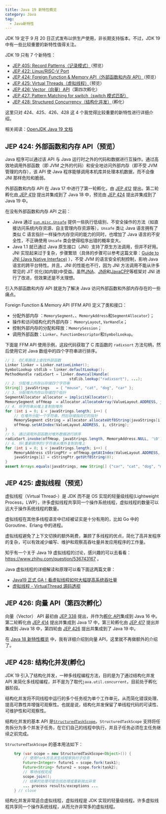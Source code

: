 ```yaml
---
title: Java 19 新特性概览
category: Java
tag:
  - Java新特性
---
```


JDK 19 定于 9 月 20 日正式发布以供生产使用，非长期支持版本。不过，JDK 19 中有一些比较重要的新特性值得关注。

JDK 19 只有 7 个新特性：

- [JEP 405: Record Patterns（记录模式）](https://openjdk.org/jeps/405)（预览）
- [JEP 422: Linux/RISC-V Port](https://openjdk.org/jeps/422)
- [JEP 424: Foreign Function & Memory API（外部函数和内存 API）](https://openjdk.org/jeps/424)（预览）
- [JEP 425: Virtual Threads（虚拟线程）](https://openjdk.org/jeps/425)（预览）
- [JEP 426: Vector（向量）API](https://openjdk.java.net/jeps/426)（第四次孵化）
- [JEP 427: Pattern Matching for switch（switch 模式匹配）](https://openjdk.java.net/jeps/427)
- [JEP 428: Structured Concurrency（结构化并发）](https://openjdk.org/jeps/428)（孵化）

这里只对 424、425、426、428 这 4 个我觉得比较重要的新特性进行详细介绍。

相关阅读：[OpenJDK Java 19 文档](https://openjdk.org/projects/jdk/19/)

## JEP 424: 外部函数和内存 API（预览）

Java 程序可以通过该 API 与 Java 运行时之外的代码和数据进行互操作。通过高效地调用外部函数（即 JVM 之外的代码）和安全地访问外部内存（即不受 JVM 管理的内存），该 API 使 Java 程序能够调用本机库并处理本机数据，而不会像 JNI 那样危险和脆弱。

外部函数和内存 API 在 Java 17 中进行了第一轮孵化，由 [JEP 412](https://openjdk.java.net/jeps/412) 提出。第二轮孵化由[ JEP 419](https://openjdk.org/jeps/419) 提出并集成到了 Java 18 中，预览由 [JEP 424](https://openjdk.org/jeps/424) 提出并集成到了 Java 19 中。

在没有外部函数和内存 API 之前：

- Java 通过 [`sun.misc.Unsafe`](https://hg.openjdk.java.net/jdk/jdk/file/tip/src/jdk.unsupported/share/classes/sun/misc/Unsafe.java) 提供一些执行低级别、不安全操作的方法（如直接访问系统内存资源、自主管理内存资源等），`Unsafe` 类让 Java 语言拥有了类似 C 语言指针一样操作内存空间的能力的同时，也增加了 Java 语言的不安全性，不正确使用 `Unsafe` 类会使得程序出错的概率变大。
- Java 1.1 就已通过 Java 原生接口（JNI）支持了原生方法调用，但并不好用。JNI 实现起来过于复杂，步骤繁琐（具体的步骤可以参考这篇文章：[Guide to JNI (Java Native Interface)](https://www.baeldung.com/jni) ），不受 JVM 的语言安全机制控制，影响 Java 语言的跨平台特性。并且，JNI 的性能也不行，因为 JNI 方法调用不能从许多常见的 JIT 优化(如内联)中受益。虽然[JNA](https://github.com/java-native-access/jna)、[JNR](https://github.com/jnr/jnr-ffi)和[JavaCPP](https://github.com/bytedeco/javacpp)等框架对 JNI 进行了改进，但效果还是不太理想。

引入外部函数和内存 API 就是为了解决 Java 访问外部函数和外部内存存在的一些痛点。

Foreign Function & Memory API (FFM API) 定义了类和接口：

- 分配外部内存 ：`MemorySegment`、、`MemoryAddress`和`SegmentAllocator`）；
- 操作和访问结构化的外部内存： `MemoryLayout`, `VarHandle`；
- 控制外部内存的分配和释放：`MemorySession`；
- 调用外部函数：`Linker`、`FunctionDescriptor`和`SymbolLookup`。

下面是 FFM API 使用示例，这段代码获取了 C 库函数的 `radixsort` 方法句柄，然后使用它对 Java 数组中的四个字符串进行排序。

```java
// 1. 在C库路径上查找外部函数
Linker linker = Linker.nativeLinker();
SymbolLookup stdlib = linker.defaultLookup();
MethodHandle radixSort = linker.downcallHandle(
                             stdlib.lookup("radixsort"), ...);
// 2. 分配堆上内存以存储四个字符串
String[] javaStrings   = { "mouse", "cat", "dog", "car" };
// 3. 分配堆外内存以存储四个指针
SegmentAllocator allocator = implicitAllocator();
MemorySegment offHeap  = allocator.allocateArray(ValueLayout.ADDRESS, javaStrings.length);
// 4. 将字符串从堆上复制到堆外
for (int i = 0; i < javaStrings.length; i++) {
    // 在堆外分配一个字符串，然后存储指向它的指针
    MemorySegment cString = allocator.allocateUtf8String(javaStrings[i]);
    offHeap.setAtIndex(ValueLayout.ADDRESS, i, cString);
}
// 5. 通过调用外部函数对堆外数据进行排序
radixSort.invoke(offHeap, javaStrings.length, MemoryAddress.NULL, '\0');
// 6. 将(重新排序的)字符串从堆外复制到堆上
for (int i = 0; i < javaStrings.length; i++) {
    MemoryAddress cStringPtr = offHeap.getAtIndex(ValueLayout.ADDRESS, i);
    javaStrings[i] = cStringPtr.getUtf8String(0);
}
assert Arrays.equals(javaStrings, new String[] {"car", "cat", "dog", "mouse"});  // true
```

## JEP 425: 虚拟线程（预览）

虚拟线程（Virtual Thread-）是 JDK 而不是 OS 实现的轻量级线程(Lightweight Process，LWP），许多虚拟线程共享同一个操作系统线程，虚拟线程的数量可以远大于操作系统线程的数量。

虚拟线程在其他多线程语言中已经被证实是十分有用的，比如 Go 中的 Goroutine、Erlang 中的进程。

虚拟线程避免了上下文切换的额外耗费，兼顾了多线程的优点，简化了高并发程序的复杂，可以有效减少编写、维护和观察高吞吐量并发应用程序的工作量。

知乎有一个关于 Java 19 虚拟线程的讨论，感兴趣的可以去看看：https://www.zhihu.com/question/536743167 。

Java 虚拟线程的详细解读和原理可以看下面这两篇文章：

- [Java19 正式 GA！看虚拟线程如何大幅提高系统吞吐量](https://mp.weixin.qq.com/s/yyApBXxpXxVwttr01Hld6Q)
- [虚拟线程 - VirtualThread 源码透视](https://www.cnblogs.com/throwable/p/16758997.html)

## JEP 426: 向量 API（第四次孵化）

向量（Vector） API 最初由 [JEP 338](https://openjdk.java.net/jeps/338) 提出，并作为[孵化 API](http://openjdk.java.net/jeps/11)集成到 Java 16 中。第二轮孵化由 [JEP 414](https://openjdk.java.net/jeps/414) 提出并集成到 Java 17 中，第三轮孵化由 [JEP 417](https://openjdk.java.net/jeps/417) 提出并集成到 Java 18 中，第四轮由 [JEP 426](https://openjdk.java.net/jeps/426) 提出并集成到了 Java 19 中。

在 [Java 18 新特性概览](./java18.md) 中，我有详细介绍到向量 API，这里就不再做额外的介绍了。

## JEP 428: 结构化并发(孵化)

JDK 19 引入了结构化并发，一种多线程编程方法，目的是为了通过结构化并发 API 来简化多线程编程，并不是为了取代`java.util.concurrent`，目前处于孵化器阶段。

结构化并发将不同线程中运行的多个任务视为单个工作单元，从而简化错误处理、提高可靠性并增强可观察性。也就是说，结构化并发保留了单线程代码的可读性、可维护性和可观察性。

结构化并发的基本 API 是[`StructuredTaskScope`](https://download.java.net/java/early_access/loom/docs/api/jdk.incubator.concurrent/jdk/incubator/concurrent/StructuredTaskScope.html)。`StructuredTaskScope` 支持将任务拆分为多个并发子任务，在它们自己的线程中执行，并且子任务必须在主任务继续之前完成。

`StructuredTaskScope` 的基本用法如下：

```java
    try (var scope = new StructuredTaskScope<Object>()) {
        // 使用fork方法派生线程来执行子任务
        Future<Integer> future1 = scope.fork(task1);
        Future<String> future2 = scope.fork(task2);
        // 等待线程完成
        scope.join();
        // 结果的处理可能包括处理或重新抛出异常
        ... process results/exceptions ...
    } // close
```

结构化并发非常适合虚拟线程，虚拟线程是 JDK 实现的轻量级线程。许多虚拟线程共享同一个操作系统线程，从而允许非常多的虚拟线程。
